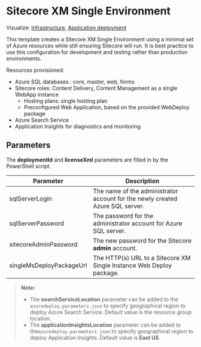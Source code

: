 # Sitecore XM Single Environment

Visualize: 
[Infrastructure](http://armviz.io/#/?load=https%3A%2F%2Fraw.githubusercontent.com%2FSitecore%2Fsitecore-azure-quickstart-templates%2Fmaster%2FSitecore%209.0.0%2Fxmsingle%2Fnested%2Finfrastructure.json),
[Application deployment](http://armviz.io/#/?load=https%3A%2F%2Fraw.githubusercontent.com%2FSitecore%2Fsitecore-azure-quickstart-templates%2Fmaster%2FSitecore%209.0.0%2Fxmsingle%2Fnested%2Fapplication.json)


This template creates a Sitecore XM Single Environment using a minimal set of Azure resources while still ensuring Sitecore will run. It is best practice to use this configuration for development and testing rather than production environments.

Resources provisioned:

  * Azure SQL databases : core, master, web, forms
  * Sitecore roles: Content Delivery, Content Management as a single WebApp instance
	  * Hosting plans: single hosting plan
	  * Preconfigured Web Application, based on the provided WebDeploy package
  * Azure Search Service
  * Application Insights for diagnostics and monitoring  

## Parameters
The **deploymentId** and **licenseXml** parameters are filled in by the PowerShell script.

| Parameter                                 | Description
--------------------------------------------|------------------------------------------------
| sqlServerLogin                            | The name of the administrator account for the newly created Azure SQL server.
| sqlServerPassword                         | The password for the administrator account for Azure SQL server.
| sitecoreAdminPassword                     | The new password for the Sitecore **admin** account.
| singleMsDeployPackageUrl                  | The HTTP(s) URL to a Sitecore XM Single Instance Web Deploy package.

> **Note:**
> * The **searchServiceLocation** parameter can be added to the `azuredeploy.parameters.json`
> to specify geographical region to deploy Azure Search Service. Default value is the resource
> group location.
> * The **applicationInsightsLocation** parameter can be added to the`azuredeploy.parameters.json`
> to specify geographical region to deploy Application Insights. Default value is **East US**.
